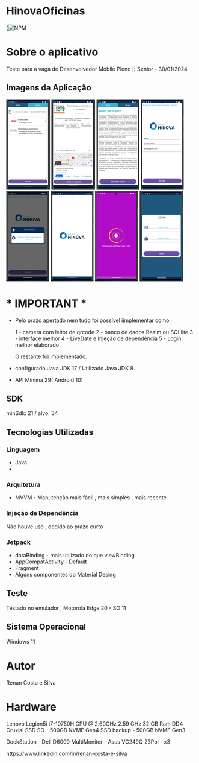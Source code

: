 # HinovaOficinas
[![NPM](https://github.com/RenanCostaSilva/AvenueCodeEventos/blob/master/LICENSE)

# Sobre o aplicativo
Teste para a vaga de Desenvolvedor Mobile Pleno || Senior - 30/01/2024


## Imagens da Aplicação
![mobile 1](https://github.com/RenanCostaSilva/HinovaOficinas/blob/main/1.jpg)
![mobile 2](https://github.com/RenanCostaSilva/HinovaOficinas/blob/main/2.jpg)
![mobile 3](https://github.com/RenanCostaSilva/HinovaOficinas/blob/main/3.jpg)
![mobile 4](https://github.com/RenanCostaSilva/HinovaOficinas/blob/main/4.jpg)
![mobile 5](https://github.com/RenanCostaSilva/HinovaOficinas/blob/main/5.jpg)
![mobile 6](https://github.com/RenanCostaSilva/HinovaOficinas/blob/main/6.jpg)
![mobile 7](https://github.com/RenanCostaSilva/HinovaOficinas/blob/main/7.jpg)
![mobile 8](https://github.com/RenanCostaSilva/HinovaOficinas/blob/main/8.jpg)

# * IMPORTANT *

 - Pelo prazo apertado nem tudo foi possível iimplementar como:

   1 - camera com leitor de qrcode
   2 - banco de dados Realm ou SQLlite
   3 - interface melhor
   4 - LiveDate e Injeção de dependência
   5 - Login melhor elaborado

   O restante foi implementado.

 -  configurado Java JDK 17 / Utilizado Java JDK 8.
 -  API Mínima 29( Android 10)
 
## SDK
minSdk: 21 / alvo: 34

## Tecnologias Utilizadas

### Linguagem
- Java
- 
### Arquitetura
- MVVM - Manutenção mais fácil  , mais simples , mais recente.

### Injeção de Dependência
Não houve uso , dedido ao prazo curto

### Jetpack
- dataBinding - mais utilizado do que viewBinding
- AppCompatActivity - Default
- Fragment
- Alguns componentes do Material Desing

## Teste
Testado no emulador , Motorola Edge 20 - SO 11

## Sistema Operacional
Windows 11

# Autor
Renan Costa e Silva

# Hardware
Lenovo Legion5i
i7-10750H CPU @ 2.60GHz   2.59 GHz
32 GB Ram DD4 Cruxial
SSD SO - 500GB NVME Gen4
SSD backup - 500GB NVME Gen3

DockStation - Dell D6000
MultiMonitor - Asus VG249Q 23Pol - x3

https://www.linkedin.com/in/renan-costa-e-silva
